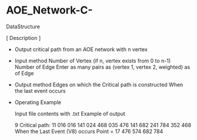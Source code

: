 # AOE_Network-C-
DataStructure

[ Description ]

* Output critical path from an AOE network with n vertex

* Input method
  Number of Vertex (if n, vertex exists from 0 to n-1)
  Number of Edge
  Enter as many pairs as (vertex 1, vertex 2, weighted) as of Edge
  
* Output method
  Edges on which the Critical path is constructed
  When the last event occurs
  
* Operating Example

  Input file contents with .txt               Example of output
  
  9                                           Critical path:
  11                                          016
  016                                         141
  024                                         468
  035                                         476
  141                                         682
  241                                         784
  352
  468                                         When the Last Event (V8) occurs Point = 17
  476
  574
  682
  784

